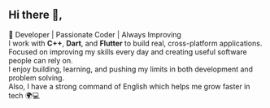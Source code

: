 ## Hi there 👋,
🚀 Developer | Passionate Coder | Always Improving  
I work with **C++**, **Dart**, and **Flutter** to build real, cross-platform applications.  
Focused on improving my skills every day and creating useful software people can rely on.  
I enjoy building, learning, and pushing my limits in both development and problem solving.  
Also, I have a strong command of English which helps me grow faster in tech 🌍💻


<!--
**Moatasem-programing/Moatasem-programing** is a ✨ _special_ ✨ repository because its `README.md` (this file) appears on your GitHub profile.

Here are some ideas to get you started:

- 🔭 I’m currently working on ...
- 🌱 I’m currently learning ...
- 👯 I’m looking to collaborate on ...
- 🤔 I’m looking for help with ...
- 💬 Ask me about ...
- 📫 How to reach me: ...
- 😄 Pronouns: ...
- ⚡ Fun fact: ...
-->
